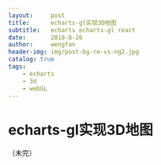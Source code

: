 ```yaml
---
layout:     post
title:      echarts-gl实现3D地图
subtitle:   echarts echarts-gl react
date:       2018-8-26
author:     wengfan
header-img: img/post-bg-re-vs-ng2.jpg
catalog: true
tags:
    - echarts
    - 3d
    - webGL
---
```


# echarts-gl实现3D地图

（未完）